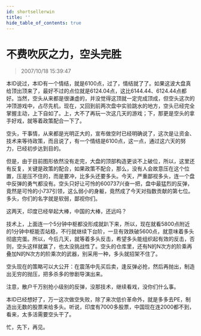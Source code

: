 ```yaml
---
id: shortsellerwin 
title: ''
hide_table_of_contents: true
---
```


# 不费吹灰之力，空头完胜

> 2007/10/18 15:39:47

<div style={{color: '#009900', fontWeight: 'bold', fontSize: '18px'}}>

本ID说过，本ID有一个情结，就是6100点，过了，情结就了了。如果这波大盘真给顶出顶来了，最好不过的点位就是6124.04点，这比6144.44、6124.44点都好。当然，空头从来都是很谦虚的，并没觉得这顶就一定完成顶成，但空头这次的冲顶游戏中，占尽先机，现在，又回到前两次盘中实验跳水的地方，空头已经完全掌握主动，上下自如了。上，大不了再玩一次这几天的游戏；下，那更是空头的拿手好戏，就等着政策配合一下了。
 
空头，干事情，从来都是光明正大的，宣布做空时已经明确说了，这次是让资金、技术来等待政策，而且说了，有一个情结是6100点，这一点，通过这六天的努力，已经初步达到目的。
 
但是，由于目前图形依然没有走完，大盘的顶部构造更谈不上破位，所以，这里还有反复，关键是政策的配合，如果政策不配合，那么，没有人会故意压在这个位置，压是压不住的，而是要冲，比多头还要多头。今天，严重鄙视多头，连一个盘中反弹的勇气都没有。空头只好让可怜的600737兴奋一把，盘中最猛烈的反弹，竟然是可怜的小737引领，这么弱小的身躯，竟然成了今天对指数贡献的第七位。多头，你们的名字就是软弱，鄙视你们。
 
这两天，印度已经举起大棒，中国的大棒，还远吗？
 
技术上，上面连一个5分钟中枢都没形成就趴下来，所以，现在就看5800点附近的1分钟中枢能否站稳，不行就继续下台阶，一旦有效跌破5600点，就意味着多头彻底完蛋。所以，今后几天，就等着多头反击，希望多头能组织起有效的反击，否则，空头这样就赢了，也太没挑战性了。空头的仓库里，还有N的N次方的阶乘再叠加N的N次方的阶乘次的武器，别采用一种，多头就招架不住了。
 
空头现在的策略可以大公开：在震荡中先买后卖，逢反弹必抢，然后再抛出，制造出无穷的抛压，把多杀多的惨剧导演出来。
 
注意，散户千万别抢小级别的反弹，没那技术，继续看戏，没你们什么事。
 
本ID已经想好了，万一这次做空失败，除了来次低价革命外，就是多多去PE，制造出无数的股票来给多头。听说，印度有7000多股票，中国现在连2000都不到，看来，太多活需要空头干了。
 
忙，先下，再见。

</div>